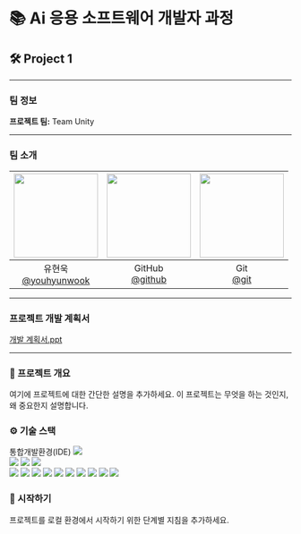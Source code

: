 # 📚 Ai 응용 소프트웨어 개발자 과정

## 🛠️ Project 1

---

### 팀 정보
**프로젝트 팀:** Team Unity

---
### 팀 소개
|<img src="https://avatars.githubusercontent.com/u/75469131?v=4" width="150" height="150"/>|<img src="https://avatars.githubusercontent.com/u/9919?v=4" width="150" height="150"/>|<img src="https://avatars.githubusercontent.com/u/18133?v=4" width="150" height="150"/>|
|:-:|:-:|:-:|
|유현욱<br/>[@youhyunwook](https://github.com/youhyunwook)|GitHub<br/>[@github](https://github.com/github)|Git<br/>[@git](https://github.com/git)|
---

### 프로젝트 개발 계획서
[개발 계획서.ppt](https://www.canva.com/design/DAGNhDwQJpI/iVUgEJCfW-CegUKUjV539g/edit)

---

### 📌 프로젝트 개요
여기에 프로젝트에 대한 간단한 설명을 추가하세요. 이 프로젝트는 무엇을 하는 것인지, 왜 중요한지 설명합니다.

### ⚙️ 기술 스택
<div> 통합개발환경(IDE)
<img src="https://img.shields.io/badge/Eclipse-2C2255?style=for-the-badge&logo=eclipse&logoColor=white">
</div>
<div>
  <img src="https://img.shields.io/badge/HTML5-E34F26?style=for-the-badge&logo=html5&logoColor=white">
  <img src="https://img.shields.io/badge/CSS3-1572B6?style=for-the-badge&logo=css3&logoColor=white">
  <img src="https://img.shields.io/badge/JS-F7DF1E?style=for-the-badge&logo=javascript&logoColor=white">
</div>
<div>
   <img src="https://img.shields.io/badge/MariaDB-003545?style=for-the-badge&logo=mariadb&logoColor=white">
    <img src="https://img.shields.io/badge/github-181717?style=for-the-badge&logo=github&logoColor=white">
   <img src="https://img.shields.io/badge/Python-3776AB?style=for-the-badge&logo=python&logoColor=white">
    <img src="https://img.shields.io/badge/jQuery-0769AD?style=for-the-badge&logo=jquery&logoColor=white">
    <img src="https://img.shields.io/badge/ApacheTomcat-F8DC75?style=for-the-badge&logo=apachetomcat&logoColor=white">
    <img src="https://img.shields.io/badge/scikitlearn-F7931E?style=for-the-badge&logo=scikitlearn&logoColor=white">
    <img src="https://img.shields.io/badge/react-61DAFB?style=for-the-badge&logo=react&logoColor=white">
    <img src="https://img.shields.io/badge/bootstrap-7952B3?style=for-the-badge&logo=bootstrap&logoColor=white">
    <img src="https://img.shields.io/badge/numpy-013243?style=for-the-badge&logo=numpy&logoColor=white">
     <img src="https://img.shields.io/badge/pandas-150458?style=for-the-badge&logo=pandas&logoColor=white">
</div>

### 🚀 시작하기
프로젝트를 로컬 환경에서 시작하기 위한 단계별 지침을 추가하세요.
